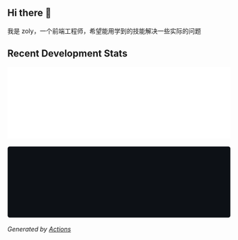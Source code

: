## Hi there 👋

我是 zoly，一个前端工程师，希望能用学到的技能解决一些实际的问题

## Recent Development Stats

![Weekly Language Stats](https://raw.githubusercontent.com/zo-ly/zo-ly/main/images/wakatime_weekly_language_stats.svg#gh-light-mode-only)

![Weekly Language Stats](https://raw.githubusercontent.com/zo-ly/zo-ly/main/images/wakatime_weekly_language_stats_dark.svg#gh-dark-mode-only)

*Generated by [Actions](https://github.com/zo-ly/zo-ly/actions)*